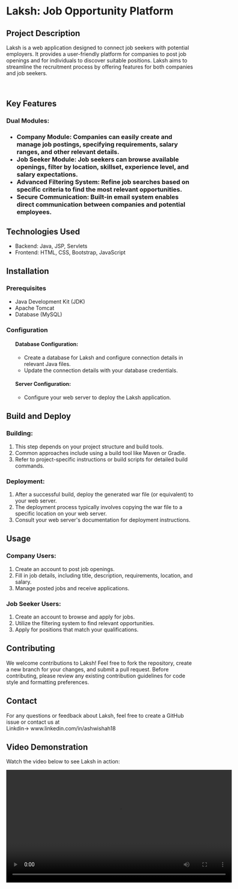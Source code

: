 <h1> Laksh: Job Opportunity Platform</h1>
<h2>Project Description</h2>
<p>Laksh is a web application designed to connect job seekers with potential employers. It provides a user-friendly platform for companies to post job openings and for individuals to discover suitable positions. Laksh aims to streamline the recruitment process by offering features for both companies and job seekers.</p>
<br>
<h2>Key Features</h2>
  <h3>Dual Modules:<h3>
  <ul>  
   <li>Company Module: Companies can easily create and manage job postings, specifying requirements, salary ranges, and other relevant details.</li>
   <li>Job Seeker Module: Job seekers can browse available openings, filter by location, skillset, experience level, and salary expectations.</li>
   <li>Advanced Filtering System: Refine job searches based on specific criteria to find the most relevant opportunities.</li>
   <li>Secure Communication: Built-in email system enables direct communication between companies and potential employees.</li>
  </ul>

<h2>Technologies Used</h2>
 <ul>
  <li>Backend: Java, JSP, Servlets</li>
  <li>Frontend: HTML, CSS, Bootstrap, JavaScript</li>
 </ul>

<h2>Installation</h2>
 <h3>Prerequisites</h3>
 <ul>
  <li>Java Development Kit (JDK)</li>
  <li>Apache Tomcat</li>
  <li>Database (MySQL)</li>
 </ul>
 <h3>Configuration</h3>
  <ol><h4>Database Configuration:</h4>
   <ul>
    <li>Create a database for Laksh and configure connection details in relevant Java files.</li>
    <li>Update the connection details with your database credentials.</li>
   </ul>
  <h4>Server Configuration:</h4>
     <ul>
       <li>Configure your web server to deploy the Laksh application.</li>
     </ul>
</ol>

<h2>Build and Deploy</h2>
  <h3>Building:</h3>
    <ol>
     <li>This step depends on your project structure and build tools.</li>
     <li>Common approaches include using a build tool like Maven or Gradle.</li>
     <li> Refer to project-specific instructions or build scripts for detailed build commands.</li>
    </ol>
 <h3>Deployment:</h3>
   <ol>
    <li>After a successful build, deploy the generated war file (or equivalent) to your web server.</li>
    <li>The deployment process typically involves copying the war file to a specific location on your web server.</li>
    <li>Consult your web server's documentation for deployment instructions.</li>
  </ol>

<h2>Usage</h2>
  <h3>Company Users:</h3>
  <ol>
    <li> Create an account to post job openings.</li>
    <li> Fill in job details, including title, description, requirements, location, and salary.</li>
    <li>Manage posted jobs and receive applications.</li>
  </ol>
 
   <h3>Job Seeker Users:</h3>
    <ol>
     <li>Create an account to browse and apply for jobs.</li>
     <li>Utilize the filtering system to find relevant opportunities.</li>
     <li>Apply for positions that match your qualifications.</li>
    </ol>


<h2>Contributing</h2>
<p>We welcome contributions to Laksh! Feel free to fork the repository, create a new branch for your changes, and submit a pull request. Before contributing, please review any existing contribution guidelines for code style and formatting preferences.</p>

<h2>Contact</h2>
For any questions or feedback about Laksh, feel free to create a GitHub issue or contact us at<br>
Linkdin-> www.linkedin.com/in/ashwishah18

<h2>Video Demonstration</h2>
<p>Watch the video below to see Laksh in action:</p>

<video width="600" controls>
  <source src="video/laksh.mp4"
